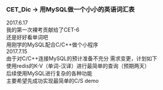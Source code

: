 ### CET_Dic  -> 用MySQL做一个小小的英语词汇表

2017.6.17  
我的第一次裸考贡献给了CET-6   
还是好好看单词吧  
用刚学的MySQL配合C/C++做个小程序  
2017.7.15  
由于对C/C++连接MySQL的预计准备不充分
需求变更，计划如下  
使用redis的K-V（单词-汉译）进行最简单的查询（预期两天）  
后续使用MySQL进行复杂的各种功能  
主要希望先成功实现最简单的C/S demo  

